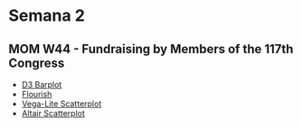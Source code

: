 # Semana 2
## MOM W44 - Fundraising by Members of the 117th Congress
- [D3 Barplot](https://hmreumann.github.io/ecd2022a/s2/barchart.html)
- [Flourish](https://hmreumann.github.io/ecd2022a/s2/flourish-beeswarm.html)
- [Vega-Lite Scatterplot](https://hmreumann.github.io/ecd2022a/s2/vegalite-scatterplot.html)
- [Altair Scatterplot](https://hmreumann.github.io/ecd2022a/s2/altair_scatterplot_with_tooltip_mom_2022w22.py)
